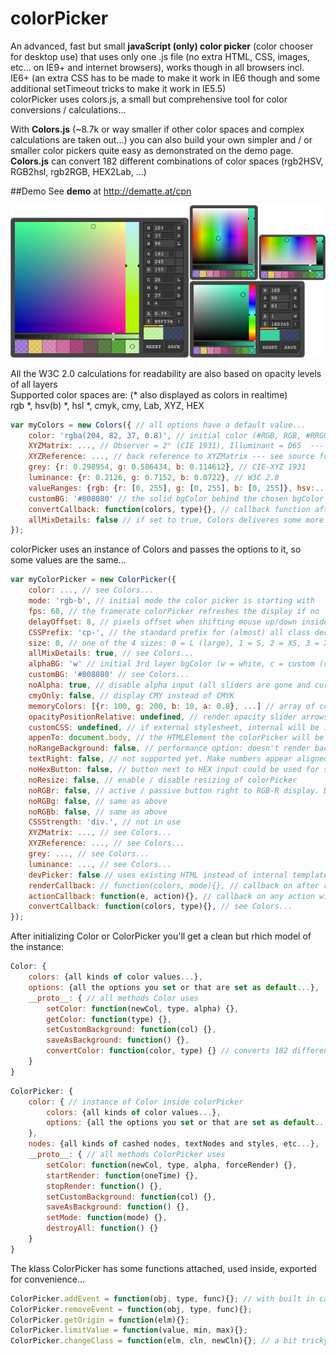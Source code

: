 # colorPicker

An advanced, fast but small **javaScript (only) color picker** (color chooser for desktop use) that uses only one .js file (no extra HTML, CSS, images, etc... on IE9+ and internet browsers), works though in all browsers incl. IE6+ (an extra CSS has to be made to make it work in IE6 though and some additional setTimeout tricks to make it work in IE5.5)<br />
colorPicker uses colors.js, a small but comprehensive tool for color conversions / calculations... 

With **Colors.js** (~8.7k or way smaller if other color spaces and complex calculations are taken out...) you can also build your own simpler and / or smaller color pickers quite easy as demonstrated on the demo page.<br />
**Colors.js** can convert 182 different combinations of color spaces (rgb2HSV, RGB2hsl, rgb2RGB, HEX2Lab, ...)

##Demo
See **demo** at http://dematte.at/cpn

<img src="images/screen-shot-all.png" />

All the W3C 2.0 calculations for readability are also based on opacity levels of all layers<br>
Supported color spaces are: (* also displayed as colors in realtime)<br>
rgb *, hsv(b) *, hsl *, cmyk, cmy, Lab, XYZ, HEX

```javascript
var myColors = new Colors({ // all options have a default value...
    color: 'rgba(204, 82, 37, 0.8)', // initial color (#RGB, RGB, #RRGGBB, RRGGBB, rgb(r, g, b), ...)
    XYZMatrix: ..., // Observer = 2° (CIE 1931), Illuminant = D65  --- see source for dedtails
    XYZReference: ..., // back reference to XYZMatrix --- see source for dedtails
    grey: {r: 0.298954, g: 0.586434, b: 0.114612}, // CIE-XYZ 1931
    luminance: {r: 0.2126, g: 0.7152, b: 0.0722}, // W3C 2.0
    valueRanges: {rgb: {r: [0, 255], g: [0, 255], b: [0, 255]}, hsv:...}, // skip ranges if no conversion required
    customBG: '#808080' // the solid bgColor behind the chosen bgColor (saved color)
    convertCallback: function(colors, type){}, // callback function after color convertion for further calculations...
    allMixDetails: false // if set to true, Colors deliveres some more mixed layer informations for all color layers
});
```

colorPicker uses an instance of Colors and passes the options to it, so some values are the same...

```javascript
var myColorPicker = new ColorPicker({
    color: ..., // see Colors...
    mode: 'rgb-b', // initial mode the color picker is starting with
    fps: 60, // the framerate colorPicker refreshes the display if no 'requestAnimationFrame'
    delayOffset: 8, // pixels offset when shifting mouse up/down inside input fields before it starts acting as slider
    CSSPrefix: 'cp-', // the standard prefix for (almost) all class declarations (HTML, CSS)
    size: 0, // one of the 4 sizes: 0 = L (large), 1 = S, 2 = XS, 3 = XXS; resize to see what happens...
    allMixDetails: true, // see Colors...
    alphaBG: 'w' // initial 3rd layer bgColor (w = white, c = custom (customBG), b = black);
    customBG: '#808080' // see Colors...
    noAlpha: true, // disable alpha input (all sliders are gone and current alpha therefore locked)
    cmyOnly: false, // display CMY instead of CMYK
    memoryColors: [{r: 100, g: 200, b: 10, a: 0.8}, ...] // array of colors in memory section
    opacityPositionRelative: undefined, // render opacity slider arrows in px or %
    customCSS: undefined, // if external stylesheet, internal will be ignored...
    appenTo: document.body, // the HTMLElement the colorPicker will be appended to on initialization
    noRangeBackground: false, // performance option: doesn't render backgrounds in input fields if set to false
    textRight: false, // not supported yet. Make numbers appear aligned right
    noHexButton: false, // button next to HEX input could be used for some trigger...
    noResize: false, // enable / disable resizing of colorPicker
    noRGBr: false, // active / passive button right to RGB-R display. Disables rendering of 'real' color possibilities...
    noRGBg: false, // same as above
    noRGBb: false, // same as above
    CSSStrength: 'div.', // not in use
    XYZMatrix: ..., // see Colors...
    XYZReference: ..., // see Colors...
    grey: ..., // see Colors...
    luminance: ..., // see Colors...
    devPicker: false // uses existing HTML instead of internal template for developing
    renderCallback: // function(colors, mode){}, // callback on after rendering (for further rendering outside colorPicker)
    actionCallback: function(e, action){}, // callback on any action within colorPicker (buttons, sliders, ...)
    convertCallback: function(colors, type){}, // see Colors...
});
```

After initializing Color or ColorPicker you'll get a clean but rhich model of the instance:

```javascript
Color: {
    colors: {all kinds of color values...},
    options: {all the options you set or that are set as default...},
    __proto__: { // all methods Color uses
        setColor: function(newCol, type, alpha) {},
        getColor: function(type) {},
        setCustomBackground: function(col) {},
        saveAsBackground: function() {},
        convertColor: function(color, type) {} // converts 182 different combinations
    }
}
```

```javascript
ColorPicker: {
    color: { // instance of Color inside colorPicker
        colors: {all kinds of color values...},
        options: {all the options you set or that are set as default...}
    },
    nodes: {all kinds of cashed nodes, textNodes and styles, etc...},
    __proto__: { // all methods ColorPicker uses
        setColor: function(newCol, type, alpha, forceRender) {},
        startRender: function(oneTime) {},
        stopRender: function() {},
        setCustomBackground: function(col) {},
        saveAsBackground: function() {},
        setMode: function(mode) {},
        destroyAll: function() {}
    }
}
```

The klass ColorPicker has some functions attached, used inside, exported for convenience...

```javascript
ColorPicker.addEvent = function(obj, type, func){}; // with built in cashe
ColorPicker.removeEvent = function(obj, type, func){};
ColorPicker.getOrigin = function(elm){};
ColorPicker.limitValue = function(value, min, max){};
ColorPicker.changeClass = function(elm, cln, newCln){}; // a bit tricky to use...
```
